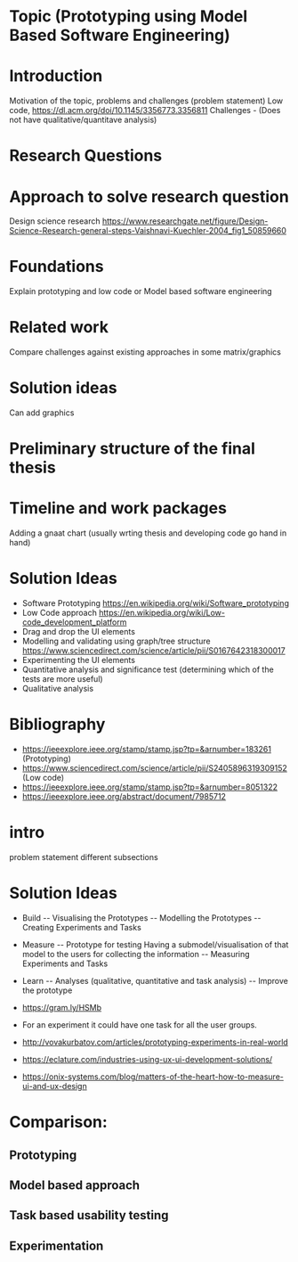 # Topic (Prototyping using Model Based Software Engineering)

# Introduction
Motivation of the topic, problems and challenges (problem statement)
Low code,
https://dl.acm.org/doi/10.1145/3356773.3356811
Challenges - (Does not have qualitative/quantitave analysis)

# Research Questions

# Approach to solve research question
Design science research https://www.researchgate.net/figure/Design-Science-Research-general-steps-Vaishnavi-Kuechler-2004_fig1_50859660

# Foundations
Explain prototyping and low code or Model based software engineering

# Related work
Compare challenges against existing approaches in some matrix/graphics

# Solution ideas
Can add graphics

# Preliminary structure of the final thesis

# Timeline and work packages
Adding a gnaat chart (usually wrting thesis and developing code go hand in hand)


# Solution Ideas

- Software Prototyping https://en.wikipedia.org/wiki/Software_prototyping
- Low Code approach https://en.wikipedia.org/wiki/Low-code_development_platform
- Drag and drop the UI elements
- Modelling and validating using graph/tree structure https://www.sciencedirect.com/science/article/pii/S0167642318300017
- Experimenting the UI elements
- Quantitative analysis and significance test (determining which of the tests are more useful)
- Qualitative analysis

# Bibliography
- https://ieeexplore.ieee.org/stamp/stamp.jsp?tp=&arnumber=183261 (Prototyping)
- https://www.sciencedirect.com/science/article/pii/S2405896319309152 (Low code)
- https://ieeexplore.ieee.org/stamp/stamp.jsp?tp=&arnumber=8051322
- https://ieeexplore.ieee.org/abstract/document/7985712

# intro
problem statement different subsections

# Solution Ideas
- Build
-- Visualising the Prototypes
-- Modelling the Prototypes
-- Creating Experiments and Tasks

- Measure
-- Prototype for testing
Having a submodel/visualisation of that model to the users for collecting the information
-- Measuring Experiments and Tasks 

- Learn
-- Analyses (qualitative, quantitative and task analysis)
-- Improve the prototype

- https://gram.ly/HSMb

- For an experiment it could have one task for all the user groups.

- http://vovakurbatov.com/articles/prototyping-experiments-in-real-world
- https://eclature.com/industries-using-ux-ui-development-solutions/
- https://onix-systems.com/blog/matters-of-the-heart-how-to-measure-ui-and-ux-design

# Comparison:
## Prototyping 

## Model based approach

## Task based usability testing

## Experimentation